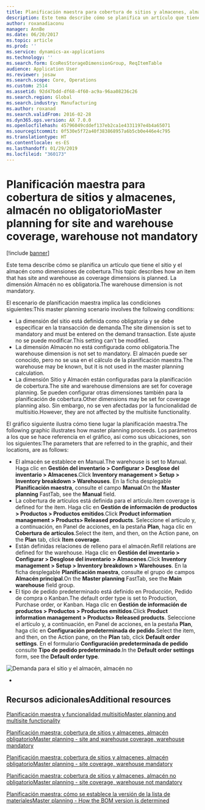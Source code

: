 ```yaml
---
title: Planificación maestra para cobertura de sitios y almacenes, almacén no obligatorio
description: Este tema describe cómo se planifica un artículo que tiene el sitio y el almacén como dimensiones de cobertura. La dimensión Almacén no es obligatoria.
author: roxanadiaconu
manager: AnnBe
ms.date: 06/20/2017
ms.topic: article
ms.prod: ''
ms.service: dynamics-ax-applications
ms.technology: ''
ms.search.form: EcoResStorageDimensionGroup, ReqItemTable
audience: Application User
ms.reviewer: josaw
ms.search.scope: Core, Operations
ms.custom: 2514
ms.assetid: 92d47bdd-df68-4f60-ac9a-96aa08236c26
ms.search.region: Global
ms.search.industry: Manufacturing
ms.author: roxanad
ms.search.validFrom: 2016-02-28
ms.dyn365.ops.version: AX 7.0.0
ms.openlocfilehash: 45796049cddef137eb2ca1e4331197e4b4a65071
ms.sourcegitcommit: 0f530e5f72a40f383868957a6b5cb0e446e4c795
ms.translationtype: HT
ms.contentlocale: es-ES
ms.lasthandoff: 01/29/2019
ms.locfileid: "360173"
---
```

# <a name="master-planning-for-site-and-warehouse-coverage-warehouse-not-mandatory"></a><span data-ttu-id="8eb1e-104">Planificación maestra para cobertura de sitios y almacenes, almacén no obligatorio</span><span class="sxs-lookup"><span data-stu-id="8eb1e-104">Master planning for site and warehouse coverage, warehouse not mandatory</span></span>

[!include [banner](../includes/banner.md)]

<span data-ttu-id="8eb1e-105">Este tema describe cómo se planifica un artículo que tiene el sitio y el almacén como dimensiones de cobertura.</span><span class="sxs-lookup"><span data-stu-id="8eb1e-105">This topic describes how an item that has site and warehouse as coverage dimensions is planned.</span></span> <span data-ttu-id="8eb1e-106">La dimensión Almacén no es obligatoria.</span><span class="sxs-lookup"><span data-stu-id="8eb1e-106">The warehouse dimension is not mandatory.</span></span>

<span data-ttu-id="8eb1e-107">El escenario de planificación maestra implica las condiciones siguientes:</span><span class="sxs-lookup"><span data-stu-id="8eb1e-107">This master planning scenario involves the following conditions:</span></span>

-   <span data-ttu-id="8eb1e-108">La dimensión del sitio está definida como obligatoria y se debe especificar en la transacción de demanda.</span><span class="sxs-lookup"><span data-stu-id="8eb1e-108">The site dimension is set to mandatory and must be entered on the demand transaction.</span></span> <span data-ttu-id="8eb1e-109">Este ajuste no se puede modificar.</span><span class="sxs-lookup"><span data-stu-id="8eb1e-109">This setting can't be modified.</span></span>
-   <span data-ttu-id="8eb1e-110">La dimensión Almacén no está configurada como obligatoria.</span><span class="sxs-lookup"><span data-stu-id="8eb1e-110">The warehouse dimension is not set to mandatory.</span></span> <span data-ttu-id="8eb1e-111">El almacén puede ser conocido, pero no se usa en el cálculo de la planificación maestra.</span><span class="sxs-lookup"><span data-stu-id="8eb1e-111">The warehouse may be known, but it is not used in the master planning calculation.</span></span>
-   <span data-ttu-id="8eb1e-112">La dimensión Sitio y Almacén están configuradas para la planificación de cobertura.</span><span class="sxs-lookup"><span data-stu-id="8eb1e-112">The site and warehouse dimensions are set for coverage planning.</span></span> <span data-ttu-id="8eb1e-113">Se pueden configurar otras dimensiones también para la planificación de cobertura.</span><span class="sxs-lookup"><span data-stu-id="8eb1e-113">Other dimensions may be set for coverage planning also.</span></span> <span data-ttu-id="8eb1e-114">Sin embargo, no se ven afectadas por la funcionalidad de multisitio.</span><span class="sxs-lookup"><span data-stu-id="8eb1e-114">However, they are not affected by the multisite functionality.</span></span>

<span data-ttu-id="8eb1e-115">El gráfico siguiente ilustra cómo tiene lugar la planificación maestra.</span><span class="sxs-lookup"><span data-stu-id="8eb1e-115">The following graphic illustrates how master planning proceeds.</span></span> <span data-ttu-id="8eb1e-116">Los parámetros a los que se hace referencia en el gráfico, así como sus ubicaciones, son los siguientes:</span><span class="sxs-lookup"><span data-stu-id="8eb1e-116">The parameters that are referred to in the graphic, and their locations, are as follows:</span></span>
-   <span data-ttu-id="8eb1e-117">El almacén se establece en Manual.</span><span class="sxs-lookup"><span data-stu-id="8eb1e-117">The warehouse is set to Manual.</span></span> <span data-ttu-id="8eb1e-118">Haga clic en **Gestión del inventario &gt; Configurar &gt; Desglose del inventario &gt; Almacenes**.</span><span class="sxs-lookup"><span data-stu-id="8eb1e-118">Click **Inventory management &gt; Setup &gt; Inventory breakdown &gt; Warehouses**.</span></span> <span data-ttu-id="8eb1e-119">En la ficha desplegable **Planificación maestra**, consulte el campo **Manual**.</span><span class="sxs-lookup"><span data-stu-id="8eb1e-119">On the **Master planning** FastTab, see the **Manual** field.</span></span>
-   <span data-ttu-id="8eb1e-120">La cobertura de artículos está definida para el artículo.</span><span class="sxs-lookup"><span data-stu-id="8eb1e-120">Item coverage is defined for the item.</span></span> <span data-ttu-id="8eb1e-121">Haga clic en **Gestión de información de productos &gt; Productos &gt; Productos emitidos**.</span><span class="sxs-lookup"><span data-stu-id="8eb1e-121">Click **Product information management &gt; Products&gt; Released products**.</span></span> <span data-ttu-id="8eb1e-122">Seleccione el artículo y, a continuación, en Panel de acciones, en la pestaña **Plan**, haga clic en **Cobertura de artículos**.</span><span class="sxs-lookup"><span data-stu-id="8eb1e-122">Select the item, and then, on the Action pane, on the **Plan** tab, click **Item coverage**.</span></span>
-   <span data-ttu-id="8eb1e-123">Están definidas relaciones de relleno para el almacén.</span><span class="sxs-lookup"><span data-stu-id="8eb1e-123">Refill relations are defined for the warehouse.</span></span> <span data-ttu-id="8eb1e-124">Haga clic en **Gestión del inventario &gt; Configurar &gt; Desglose del inventario &gt; Almacenes**.</span><span class="sxs-lookup"><span data-stu-id="8eb1e-124">Click **Inventory management &gt; Setup &gt; Inventory breakdown &gt; Warehouses**.</span></span> <span data-ttu-id="8eb1e-125">En la ficha desplegable **Planificación maestra**, consulte el grupo de campos **Almacén principal**.</span><span class="sxs-lookup"><span data-stu-id="8eb1e-125">On the **Master planning** FastTab, see the **Main warehouse** field group.</span></span>
-   <span data-ttu-id="8eb1e-126">El tipo de pedido predeterminado está definido en Producción, Pedido de compra o Kanban.</span><span class="sxs-lookup"><span data-stu-id="8eb1e-126">The default order type is set to Production, Purchase order, or Kanban.</span></span> <span data-ttu-id="8eb1e-127">Haga clic en **Gestión de información de productos &gt; Productos &gt; Productos emitidos**.</span><span class="sxs-lookup"><span data-stu-id="8eb1e-127">Click **Product information management &gt; Products&gt; Released products**.</span></span> <span data-ttu-id="8eb1e-128">Seleccione el artículo y, a continuación, en Panel de acciones, en la pestaña **Plan**, haga clic en **Configuración predeterminada de pedido**.</span><span class="sxs-lookup"><span data-stu-id="8eb1e-128">Select the item, and then, on the Action pane, on the **Plan** tab, click **Default order settings**.</span></span> <span data-ttu-id="8eb1e-129">En el formulario **Configuración predeterminada de pedido** consulte **Tipo de pedido predeterminado**.</span><span class="sxs-lookup"><span data-stu-id="8eb1e-129">In the **Default order settings** form, see the **Default order type**.</span></span>

![Demanda para el sitio y el almacén, almacén no](./media/multisitedemandexplosionscenarioforsiteandwarehousecoveragewarehousenotmandatory.jpg)


-



<a name="additional-resources"></a><span data-ttu-id="8eb1e-131">Recursos adicionales</span><span class="sxs-lookup"><span data-stu-id="8eb1e-131">Additional resources</span></span>
--------

[<span data-ttu-id="8eb1e-132">Planificación maestra y funcionalidad multisitio</span><span class="sxs-lookup"><span data-stu-id="8eb1e-132">Master planning and multisite functionality</span></span>](master-plan-multisite-functionality.md)

[<span data-ttu-id="8eb1e-133">Planificación maestra: cobertura de sitios y almacenes, almacén obligatorio</span><span class="sxs-lookup"><span data-stu-id="8eb1e-133">Master planning - site and warehouse coverage, warehouse mandatory</span></span>](master-plan-site-warehouse-coverage-warehouse-mandatory.md)

[<span data-ttu-id="8eb1e-134">Planificación maestra: cobertura de sitios y almacenes, almacén obligatorio</span><span class="sxs-lookup"><span data-stu-id="8eb1e-134">Master planning - site coverage, warehouse mandatory</span></span>](master-plan-site-coverage-warehouse-mandatory.md)

[<span data-ttu-id="8eb1e-135">Planificación maestra: cobertura de sitios y almacenes, almacén no obligatorio</span><span class="sxs-lookup"><span data-stu-id="8eb1e-135">Master planning - site coverage, warehouse not mandatory</span></span>](master-plan-site-coverage-warehouse-not-mandatory.md)

[<span data-ttu-id="8eb1e-136">Planificación maestra: cómo se establece la versión de la lista de materiales</span><span class="sxs-lookup"><span data-stu-id="8eb1e-136">Master planning - How the BOM version is determined</span></span>](master-plan-bom-version-determined.md)



